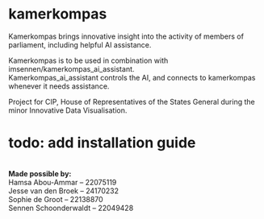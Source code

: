 # kamerkompas
Kamerkompas brings innovative insight into the activity of members of parliament, including helpful AI assistance. 

Kamerkompas is to be used in combination with imsennen/kamerkompas_ai_assistant. <br>
Kamerkompas_ai_assistant controls the AI, and connects to kamerkompas whenever it needs assistance.

Project for CIP, House of Representatives of the States General during the minor Innovative Data Visualisation. <br>

# todo: add installation guide

<br>
<b>Made possible by:</b> <br>
Hamsa Abou-Ammar – 22075119 <br>
Jesse van den Broek – 24170232 <br>
Sophie de Groot – 22138870 <br>
Sennen Schoonderwaldt – 22049428 <br>



<!--
Kamerkompas brings innovative insight into the activity of members of parliament, including helpful AI assistance.
<br>
Project for CIP, House of Representatives of the States General during the minor Innovative Data Visualisation.

This project aims to make the work and behavior of Dutch MPs more transparent and accessible through interactive data visualisation and AI-powered exploration tools.
Kamerkompas allows users to navigate parliamentary activity, voting behavior, and speaking time, offering a user-friendly interface supported by intelligent suggestions and summaries.

Built with a focus on clarity, usability, and modern data design, Kamerkompas demonstrates how civic tech and AI can empower citizens and promote political engagement.
-->
